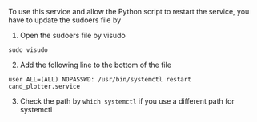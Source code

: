 To use this service and allow the Python script to restart the service, you have to update the sudoers file by
1. Open the sudoers file by visudo
```
sudo visudo
```
2. Add the following line to the bottom of the file
```
user ALL=(ALL) NOPASSWD: /usr/bin/systemctl restart cand_plotter.service
```
3. Check the path by ```which systemctl``` if you use a different path for systemctl 

